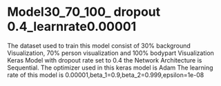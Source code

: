 # Model30_70_100_ dropout 0.4_learnrate0.00001
The dataset used to train this model consist of 30% background Visualization, 70% person visualization and 100% bodypart Visualization
Keras Model with dropout rate set to 0.4
the Network Architecture is Sequential.
The optimizer used in this keras model is Adam
The learning rate of this model is 0.00001,beta_1=0.9,beta_2=0.999,epsilon=1e-08
